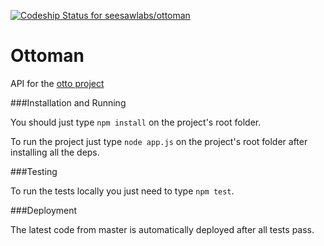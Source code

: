 [ ![Codeship Status for seesawlabs/ottoman](https://app.codeship.com/projects/a2619720-bc10-0134-f8f7-5e9a8948951f/status?branch=master)](https://app.codeship.com/projects/195817)
# Ottoman

API for the [otto project](https://github.com/seesawlabs/otto)

###Installation and Running

You should just type ``npm install`` on the project's root folder.

To run the project just type ``node app.js`` on the project's root folder after installing all the deps.

###Testing

To run the tests locally you just need to type ``npm test``.


###Deployment

The latest code from master is automatically deployed after all tests pass.
